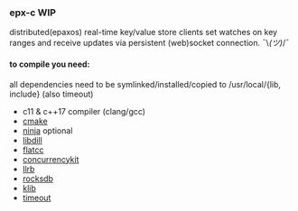 ### epx-c WIP

distributed(epaxos) real-time key/value store
clients set watches on key ranges and receive updates via persistent (web)socket connection.
¯\\_(ツ)_/¯

#### to compile you need:
all dependencies need to be symlinked/installed/copied to /usr/local/{lib, include} (also timeout)
- c11 & c++17 compiler (clang/gcc)
- [cmake](https://cmake.org/)
- [ninja](https://ninja-build.org/) optional
- [libdill](https://github.com/sustrik/libdill)
- [flatcc](https://github.com/dvidelabs/flatcc)
- [concurrencykit](https://github.com/concurrencykit/ck)
- [llrb](https://github.com/mjolk/llrb-interval.git)
- [rocksdb](https://github.com/facebook/rocksdb)
- [klib](https://github.com/attractivechaos/klib)
- [timeout](https://github.com/wahern/timeout)
   

